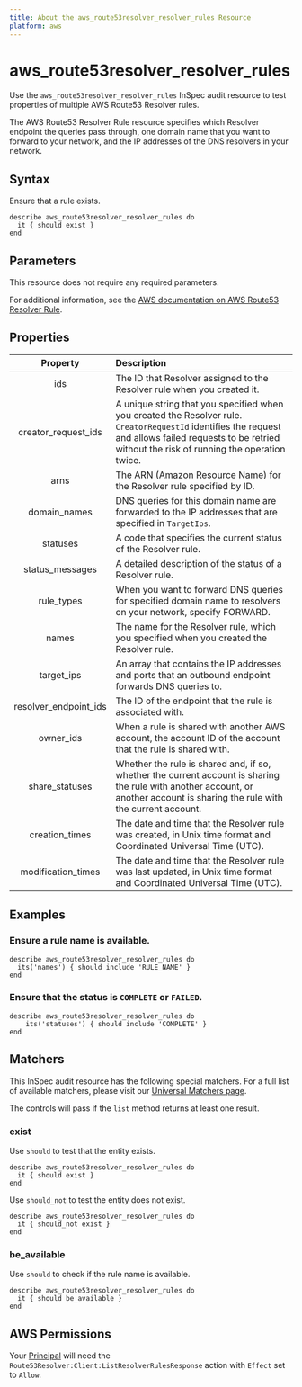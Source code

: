 ```yaml
---
title: About the aws_route53resolver_resolver_rules Resource
platform: aws
---
```


# aws\_route53resolver\_resolver\_rules

Use the `aws_route53resolver_resolver_rules` InSpec audit resource to test properties of multiple AWS Route53 Resolver rules.

The AWS Route53 Resolver Rule resource specifies which Resolver endpoint the queries pass through, one domain name that you want to forward to your network, and the IP addresses of the DNS resolvers in your network.

## Syntax

Ensure that a rule exists.

    describe aws_route53resolver_resolver_rules do
      it { should exist }
    end

## Parameters

This resource does not require any required parameters.

For additional information, see the [AWS documentation on AWS Route53 Resolver Rule](https://docs.aws.amazon.com/AWSCloudFormation/latest/UserGuide/aws-resource-route53resolver-resolverrule.html).

## Properties

| Property | Description |
| :---: | :--- |
| ids | The ID that Resolver assigned to the Resolver rule when you created it. |
| creator_request_ids | A unique string that you specified when you created the Resolver rule. `CreatorRequestId` identifies the request and allows failed requests to be retried without the risk of running the operation twice. |
| arns | The ARN (Amazon Resource Name) for the Resolver rule specified by ID. |
| domain_names | DNS queries for this domain name are forwarded to the IP addresses that are specified in `TargetIps`. |
| statuses | A code that specifies the current status of the Resolver rule. |
| status_messages | A detailed description of the status of a Resolver rule. |
| rule_types | When you want to forward DNS queries for specified domain name to resolvers on your network, specify FORWARD. |
| names | The name for the Resolver rule, which you specified when you created the Resolver rule. |
| target_ips | An array that contains the IP addresses and ports that an outbound endpoint forwards DNS queries to. |
| resolver_endpoint_ids | The ID of the endpoint that the rule is associated with. |
| owner_ids | When a rule is shared with another AWS account, the account ID of the account that the rule is shared with. |
| share_statuses | Whether the rule is shared and, if so, whether the current account is sharing the rule with another account, or another account is sharing the rule with the current account. |
| creation_times | The date and time that the Resolver rule was created, in Unix time format and Coordinated Universal Time (UTC). |
| modification_times | The date and time that the Resolver rule was last updated, in Unix time format and Coordinated Universal Time (UTC). |

## Examples

### Ensure a rule name is available.

    describe aws_route53resolver_resolver_rules do
      its('names') { should include 'RULE_NAME' }
    end

### Ensure that the status is `COMPLETE` or `FAILED`.

    describe aws_route53resolver_resolver_rules do
        its('statuses') { should include 'COMPLETE' }
    end

## Matchers

This InSpec audit resource has the following special matchers. For a full list of available matchers, please visit our [Universal Matchers page](https://www.inspec.io/docs/reference/matchers/).

The controls will pass if the `list` method returns at least one result.

### exist

Use `should` to test that the entity exists.

    describe aws_route53resolver_resolver_rules do
      it { should exist }
    end

Use `should_not` to test the entity does not exist.

    describe aws_route53resolver_resolver_rules do
      it { should_not exist }
    end

### be_available

Use `should` to check if the rule name is available.

    describe aws_route53resolver_resolver_rules do
      it { should be_available }
    end

## AWS Permissions

Your [Principal](https://docs.aws.amazon.com/IAM/latest/UserGuide/intro-structure.html#intro-structure-principal) will need the `Route53Resolver:Client:ListResolverRulesResponse` action with `Effect` set to `Allow`.